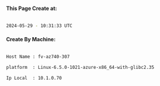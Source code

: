 
   
#### This Page Create at:

```bash

2024-05-29 - 10:31:33 UTC

```

#### Create By Machine:

```bash

Host Name : fv-az740-307

platform  : Linux-6.5.0-1021-azure-x86_64-with-glibc2.35

Ip Local  : 10.1.0.70

```

